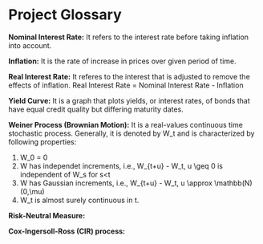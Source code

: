 # Project Glossary
**Nominal Interest Rate:**
It refers to the interest rate before taking inflation into account.

**Inflation:**
It is the rate of increase in prices over given period of time.

**Real Interest Rate:**
It referes to the interest that is adjusted to remove the effects of inflation.
Real Interest Rate = Nominal Interest Rate - Inflation 

**Yield Curve:**
It is a graph that plots yields, or interest rates, of bonds that have equal credit quality but differing maturity dates.

**Weiner Process (Brownian Motion):**
It is a real-values continuous time stochastic process. Generally, it is denoted by W_t and is characterized by following properties:
1. W_0 = 0 
2. W has independet increments, i.e., W_{t+u} - W_t, u \geq 0 is independent of W_s for s<t 
3. W has Gaussian increments, i.e., W_{t+u} - W_t, u \approx \mathbb(N) (0,\mu) 
4. W_t is almost surely continuous in t.

**Risk-Neutral Measure:**

**Cox-Ingersoll-Ross (CIR) process:**
